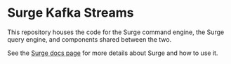 # Surge Kafka Streams
This repository houses the code for the Surge command engine,
the Surge query engine, and components shared between the two.

See the [Surge docs page](https://docs.ulti.io/systems/surge/) for more details about Surge and how to use it.
